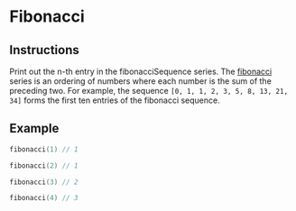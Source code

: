 # Fibonacci

## Instructions

Print out the n-th entry in the fibonacciSequence series. The 
[fibonacci](https://en.wikipedia.org/wiki/Fibonacci_number) series is an ordering of numbers where each number is the
sum of the preceding two. For example, the sequence `[0, 1, 1, 2, 3, 5, 8, 13, 21, 34]` forms the first ten entries of
the fibonacci sequence.

## Example

```kotlin
fibonacci(1) // 1

fibonacci(2) // 1

fibonacci(3) // 2

fibonacci(4) // 3
```
